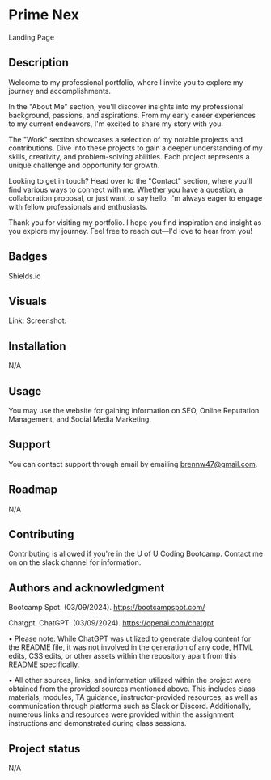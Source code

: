 # Prime Nex
Landing Page

## Description
Welcome to my professional portfolio, where I invite you to explore my journey and accomplishments.

In the "About Me" section, you'll discover insights into my professional background, passions, and aspirations. From my early career experiences to my current endeavors, I'm excited to share my story with you.

The "Work" section showcases a selection of my notable projects and contributions. Dive into these projects to gain a deeper understanding of my skills, creativity, and problem-solving abilities. Each project represents a unique challenge and opportunity for growth.

Looking to get in touch? Head over to the "Contact" section, where you'll find various ways to connect with me. Whether you have a question, a collaboration proposal, or just want to say hello, I'm always eager to engage with fellow professionals and enthusiasts.

Thank you for visiting my portfolio. I hope you find inspiration and insight as you explore my journey. Feel free to reach out—I'd love to hear from you!

## Badges
Shields.io

## Visuals
Link: 
Screenshot: 

## Installation
N/A

## Usage
You may use the website for gaining information on SEO, Online Reputation Management, and Social Media Marketing.

## Support
You can contact support through email by emailing brennw47@gmail.com.

## Roadmap
N/A

## Contributing
Contributing is allowed if you're in the U of U Coding Bootcamp. Contact me on on the slack channel for information.

## Authors and acknowledgment
Bootcamp Spot. (03/09/2024). https://bootcampspot.com/

Chatgpt. ChatGPT. (03/09/2024). https://openai.com/chatgpt

• Please note: While ChatGPT was utilized to generate dialog content for the README file, it was not involved in the generation of any code, HTML edits, CSS edits, or other assets within the repository apart from this README specifically.

• All other sources, links, and information utilized within the project were obtained from the provided sources mentioned above. This includes class materials, modules, TA guidance, instructor-provided resources, as well as communication through platforms such as Slack or Discord. Additionally, numerous links and resources were provided within the assignment instructions and demonstrated during class sessions.

## Project status
N/A